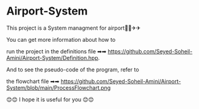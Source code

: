 # Airport-System
This project is a System managment for airport🛫🛫✈✈

You can get more information about how to 

run the project in the definitions file ➡➡ https://github.com/Seyed-Soheil-Amini/Airport-System/Definition.hpp.

And to see the pseudo-code of the program, refer to

the flowchart file ➡➡ https://github.com/Seyed-Soheil-Amini/Airport-System/blob/main/ProcessFlowchart.png


😊😊 I hope it is useful for you 😊😊
